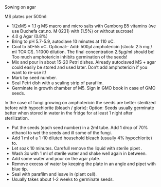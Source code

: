 Sowing on agar 


MS plates per 500ml: 

- 1/2xMS = 1.1 g MS macro and micro salts with Gamborg B5 vitamins (we use Duchefa cat.no. M 0231) with (1.5%) or without sucrose! 
- 4.0 g Agar (0.8%) 
- Bring to pH 5.7-5.9, autoclave 10 minutes at 110 oC. 
- Cool to 50-55 oC. 
Optional:- Add: 500μl amphotericin (stock: 2.5 mg / ml TOXIC!).  1:1000 dilution. The final concentration 2.5μg/ml should be! Too much amphotericin inhibits germination of the seeds! 
- Mix and pour in about 15-20 Petri dishes. Already autoclaved MS + agar could easily be stored and used later. Don’t add amphotericin if you want to re-use it! 
- Mark by  seed number. 
- Seal Petri dish with a sealing strip of parafilm. 
- Germinate in growth chamber of  M5. Sign in GMO book in case of GMO seeds. 


In the case of fungi growing on amphotericin the seeds are better sterilized before  with hypochlorite (bleach / glorix): 
Option: Seeds usually germinate better when stored in water in the fridge for at least 1 night after sterilization.

- Put the seeds (each seed number) in a 2ml tube. Add 1 drop of 70% ethanol to wet the seeds and ill some of the fungi.
- Add 1 ml of a 1 :10 diluted household bleach (usually 4% hypochlorite) to. 
- Let soak 10 minutes. Carefull remove the liquid with sterile pipet .
- Wash 3x with 1 ml of sterile water and shake well again in between. 
- Add some water and pour on the agar plate. 
- Remove excess of water by keeping the plate in an angle and pipet with blue tip.
- Seal with parafilm and leave in (plant cell). 
- Usually takes about 1-2 weeks to germinate seeds. 
